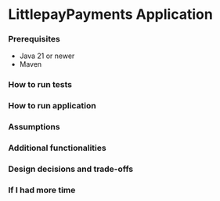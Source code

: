 # LittlepayPayments Application

### Prerequisites
- Java 21 or newer
- Maven

### How to run tests

### How to run application

### Assumptions

### Additional functionalities

### Design decisions and trade-offs

### If I had more time
